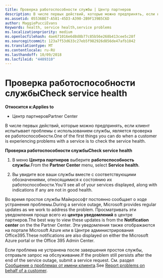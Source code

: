 ```yaml
---
title: Проверка работоспособности службы | Центр партнеров
description: В числе первых действий, которые можно предпринять, если клиент испытывает проблемы с использованием службы, является проверка ее работоспособности.
ms.assetid: 05536BE7-A581-45D3-A390-2B9F139B5C6D
author: MaggiePucciEvans
Keywords: health, service health,service problems
ms.localizationpriority: medium
ms.openlocfilehash: 4ae671016e6d8d8b77c85b56e268b413cee5c28f
ms.sourcegitcommit: 123a7f53d633c27eb5f982926d856de47afb1042
ms.translationtype: MT
ms.contentlocale: ru-RU
ms.lasthandoff: 10/09/2018
ms.locfileid: "4489310"
---
```

# <a name="check-service-health"></a><span data-ttu-id="aac4f-103">Проверка работоспособности службы</span><span class="sxs-lookup"><span data-stu-id="aac4f-103">Check service health</span></span>

**<span data-ttu-id="aac4f-104">Относится к:</span><span class="sxs-lookup"><span data-stu-id="aac4f-104">Applies to</span></span>**

-  <span data-ttu-id="aac4f-105">Центр партнеров</span><span class="sxs-lookup"><span data-stu-id="aac4f-105">Partner Center</span></span>

<span data-ttu-id="aac4f-106">В числе первых действий, которые можно предпринять, если клиент испытывает проблемы с использованием службы, является проверка ее работоспособности.</span><span class="sxs-lookup"><span data-stu-id="aac4f-106">One of the first things you can do when a customer is experiencing problems with a service is to check the service health.</span></span>

**<span data-ttu-id="aac4f-107">Проверка работоспособности службы</span><span class="sxs-lookup"><span data-stu-id="aac4f-107">Check service health</span></span>**

1.  <span data-ttu-id="aac4f-108">В меню **Центра партнеров** выберите **работоспособность службы**.</span><span class="sxs-lookup"><span data-stu-id="aac4f-108">From the **Partner Center** menu, select **Service health**.</span></span> 

2.  <span data-ttu-id="aac4f-109">Вы увидите все ваши службы вместе с соответствующими обозначениями, относящимися к состоянию их работоспособности.</span><span class="sxs-lookup"><span data-stu-id="aac4f-109">You'll see all of your services displayed, along with indications if any are not in good health.</span></span> 

<span data-ttu-id="aac4f-110">Во время простоя службы Майкрософт постоянно сообщает о ходе устранения проблемы.</span><span class="sxs-lookup"><span data-stu-id="aac4f-110">During a service outage, Microsoft provides regular updates as we work to address the problem.</span></span> <span data-ttu-id="aac4f-111">Просматривать эти уведомления проще всего из **центра уведомлений** в центре партнеров.</span><span class="sxs-lookup"><span data-stu-id="aac4f-111">The best way to view these updates is from the **Notification center** on the the Partner Center.</span></span> <span data-ttu-id="aac4f-112">Эти уведомления также отображаются на портале Microsoft Azure или в Центре администрирования Office395.</span><span class="sxs-lookup"><span data-stu-id="aac4f-112">These notifications are also displayed on either the Microsoft Azure portal or the Office 395 Admin Center.</span></span>

<span data-ttu-id="aac4f-113">Если проблема не устранена после завершения простоя службы, отправьте запрос на обслуживание.</span><span class="sxs-lookup"><span data-stu-id="aac4f-113">If the problem still persists after the end of the service outage, submit a service request.</span></span> <span data-ttu-id="aac4f-114">См. раздел [Сообщение о проблемах от имени клиента](report-problems-on-behalf-of-a-customer.md).</span><span class="sxs-lookup"><span data-stu-id="aac4f-114">See [Report problems on behalf of a customer](report-problems-on-behalf-of-a-customer.md).</span></span>

 

 



